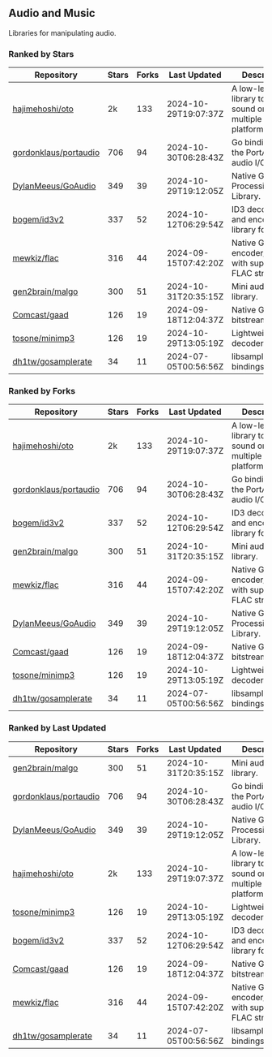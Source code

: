 ## Audio and Music

Libraries for manipulating audio.

### Ranked by Stars

| Repository | Stars | Forks | Last Updated | Description | 
|------------|-------|-------|--------------|-------------|
| [hajimehoshi/oto](https://github.com/hajimehoshi/oto) | 2k | 133 | 2024-10-29T19:07:37Z |  A low-level library to play sound on multiple platforms. |
| [gordonklaus/portaudio](https://github.com/gordonklaus/portaudio) | 706 | 94 | 2024-10-30T06:28:43Z |  Go bindings for the PortAudio audio I/O library. |
| [DylanMeeus/GoAudio](https://github.com/DylanMeeus/GoAudio) | 349 | 39 | 2024-10-29T19:12:05Z |  Native Go Audio Processing Library. |
| [bogem/id3v2](https://github.com/bogem/id3v2) | 337 | 52 | 2024-10-12T06:29:54Z |  ID3 decoding and encoding library for Go. |
| [mewkiz/flac](https://github.com/mewkiz/flac) | 316 | 44 | 2024-09-15T07:42:20Z |  Native Go FLAC encoder/decoder with support for FLAC streams. |
| [gen2brain/malgo](https://github.com/gen2brain/malgo) | 300 | 51 | 2024-10-31T20:35:15Z |  Mini audio library. |
| [Comcast/gaad](https://github.com/Comcast/gaad) | 126 | 19 | 2024-09-18T12:04:37Z |  Native Go AAC bitstream parser. |
| [tosone/minimp3](https://github.com/tosone/minimp3) | 126 | 19 | 2024-10-29T13:05:19Z |  Lightweight MP3 decoder library. |
| [dh1tw/gosamplerate](https://github.com/dh1tw/gosamplerate) | 34 | 11 | 2024-07-05T00:56:56Z |  libsamplerate bindings for go. |

### Ranked by Forks

| Repository | Stars | Forks | Last Updated | Description | 
|------------|-------|-------|--------------|-------------|
| [hajimehoshi/oto](https://github.com/hajimehoshi/oto) | 2k | 133 | 2024-10-29T19:07:37Z |  A low-level library to play sound on multiple platforms. |
| [gordonklaus/portaudio](https://github.com/gordonklaus/portaudio) | 706 | 94 | 2024-10-30T06:28:43Z |  Go bindings for the PortAudio audio I/O library. |
| [bogem/id3v2](https://github.com/bogem/id3v2) | 337 | 52 | 2024-10-12T06:29:54Z |  ID3 decoding and encoding library for Go. |
| [gen2brain/malgo](https://github.com/gen2brain/malgo) | 300 | 51 | 2024-10-31T20:35:15Z |  Mini audio library. |
| [mewkiz/flac](https://github.com/mewkiz/flac) | 316 | 44 | 2024-09-15T07:42:20Z |  Native Go FLAC encoder/decoder with support for FLAC streams. |
| [DylanMeeus/GoAudio](https://github.com/DylanMeeus/GoAudio) | 349 | 39 | 2024-10-29T19:12:05Z |  Native Go Audio Processing Library. |
| [Comcast/gaad](https://github.com/Comcast/gaad) | 126 | 19 | 2024-09-18T12:04:37Z |  Native Go AAC bitstream parser. |
| [tosone/minimp3](https://github.com/tosone/minimp3) | 126 | 19 | 2024-10-29T13:05:19Z |  Lightweight MP3 decoder library. |
| [dh1tw/gosamplerate](https://github.com/dh1tw/gosamplerate) | 34 | 11 | 2024-07-05T00:56:56Z |  libsamplerate bindings for go. |

### Ranked by Last Updated

| Repository | Stars | Forks | Last Updated | Description | 
|------------|-------|-------|--------------|-------------|
| [gen2brain/malgo](https://github.com/gen2brain/malgo) | 300 | 51 | 2024-10-31T20:35:15Z |  Mini audio library. |
| [gordonklaus/portaudio](https://github.com/gordonklaus/portaudio) | 706 | 94 | 2024-10-30T06:28:43Z |  Go bindings for the PortAudio audio I/O library. |
| [DylanMeeus/GoAudio](https://github.com/DylanMeeus/GoAudio) | 349 | 39 | 2024-10-29T19:12:05Z |  Native Go Audio Processing Library. |
| [hajimehoshi/oto](https://github.com/hajimehoshi/oto) | 2k | 133 | 2024-10-29T19:07:37Z |  A low-level library to play sound on multiple platforms. |
| [tosone/minimp3](https://github.com/tosone/minimp3) | 126 | 19 | 2024-10-29T13:05:19Z |  Lightweight MP3 decoder library. |
| [bogem/id3v2](https://github.com/bogem/id3v2) | 337 | 52 | 2024-10-12T06:29:54Z |  ID3 decoding and encoding library for Go. |
| [Comcast/gaad](https://github.com/Comcast/gaad) | 126 | 19 | 2024-09-18T12:04:37Z |  Native Go AAC bitstream parser. |
| [mewkiz/flac](https://github.com/mewkiz/flac) | 316 | 44 | 2024-09-15T07:42:20Z |  Native Go FLAC encoder/decoder with support for FLAC streams. |
| [dh1tw/gosamplerate](https://github.com/dh1tw/gosamplerate) | 34 | 11 | 2024-07-05T00:56:56Z |  libsamplerate bindings for go. |

